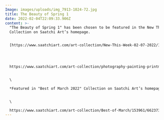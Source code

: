 ```yaml
---
Image: images/uploads/img_7913-1024-72.jpg
title: The Beauty of Spring 1
date: 2022-02-04T22:09:33.906Z
content: >-
  "The Beauty of Spring 1" has been chosen to be featured in the New This Week
  Collection on Saatchi Art’s homepage. 


  [https://www.saatchiart.com/​art-collection/New-This-Week-​02-07-2022/153961/651611/view](https://www.saatchiart.com/art-collection/New-This-Week-02-07-2022/153961/651611/view)




  https://www.saatchiart.com/art-collection/photography-painting-printmaking-drawing-new-media-collage-sculpture/New-This-Week-03-07-2022/153961/657649/view


  \

  *Featured in "Best of March 2022" Collection on Saatchi Art’s homepage.


  \

  https://www.saatchiart.com/art-collection/Best-of-March/153961/662373/view
---
```

